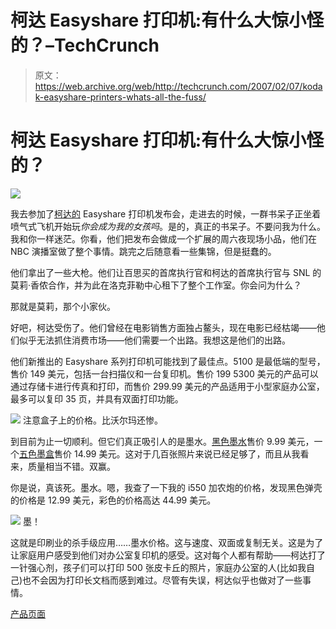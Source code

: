 # 柯达 Easyshare 打印机:有什么大惊小怪的？–TechCrunch

> 原文：<https://web.archive.org/web/http://techcrunch.com/2007/02/07/kodak-easyshare-printers-whats-all-the-fuss/>

# 柯达 Easyshare 打印机:有什么大惊小怪的？

![](img/af35b2466641b7304f4af6287a6c101d.png)

我去参加了[柯达的](https://web.archive.org/web/20201202012714/https://crunchbase.com/organization/kodak) Easyshare 打印机发布会，走进去的时候，一群书呆子正坐着喷气式飞机开始玩*你会成为我的女孩吗*。是的，真正的书呆子。不要问我为什么。我和你一样迷茫。你看，他们把发布会做成一个扩展的周六夜现场小品，他们在 NBC 演播室做了整个事情。跳完之后随意看一些集锦，但是挺蠢的。

他们拿出了一些大枪。他们让百思买的首席执行官和柯达的首席执行官与 SNL 的莫莉·香侬合作，并为此在洛克菲勒中心租下了整个工作室。你会问为什么？

那就是莫莉，那个小家伙。

好吧，柯达受伤了。他们曾经在电影销售方面独占鳌头，现在电影已经枯竭——他们似乎无法抓住消费市场——他们需要一个出路。我想这是他们的出路。

他们新推出的 Easyshare 系列打印机可能找到了最佳点。5100 是最低端的型号，售价 149 美元，包括一台扫描仪和一台复印机。售价 199 5300 美元的产品可以通过存储卡进行传真和打印，而售价 299.99 美元的产品适用于小型家庭办公室，最多可以复印 35 页，并具有双面打印功能。

![](img/63e8c248dd9bf7b22a7b402fa14541cc.png)
注意盒子上的价格。比沃尔玛还惨。

到目前为止一切顺利。但它们真正吸引人的是墨水。[黑色墨水](https://web.archive.org/web/20201202012714/http://www.kodak.com/eknec/PageQuerier.jhtml?pq-path=10600&pq-locale=en_US)售价 9.99 美元，一个[五色墨盒](https://web.archive.org/web/20201202012714/http://www.kodak.com/eknec/PageQuerier.jhtml?pq-path=10601&pq-locale=en_US)售价 14.99 美元。这对于几百张照片来说已经足够了，而且从我看来，质量相当不错。双赢。

你是说，真该死。墨水。嗯，我查了一下我的 i550 加农炮的价格，发现黑色弹壳的价格是 12.99 美元，彩色的价格高达 44.99 美元。

![](img/2d990a842e4be4a59ab52bc44ad45f51.png)
墨！

这就是印刷业的杀手级应用……墨水价格。这与速度、双面或复制无关。这是为了让家庭用户感受到他们对办公室复印机的感受。这对每个人都有帮助——柯达打了一针强心剂，孩子们可以打印 500 张皮卡丘的照片，家庭办公室的人(比如我自己)也不会因为打印长文档而感到难过。尽管有失误，柯达似乎也做对了一些事情。

[产品页面](https://web.archive.org/web/20201202012714/http://www.kodak.com/eknec/PageQuerier.jhtml?pq-path=10580&pq-locale=en_US&_requestid=10480)